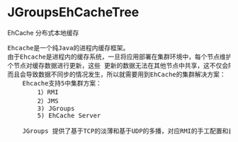 # JGroupsEhCacheTree
EhCache 分布式本地缓存


<pre>
Ehcache是一个纯Java的进程内缓存框架。
由于Ehcache是进程内的缓存系统，一旦将应用部署在集群环境中，每个节点维护各自的缓存数据，当某
个节点对缓存数据进行更新，这些 更新的数据无法在其他节点中共享，这不仅会降低节点运行的效率，
而且会导致数据不同步的情况发生，所以就需要用到EhCache的集群解决方案：
    Ehcache支持5中集群方案：
        1）RMI
        2）JMS
        3) JGroups
        5) EhCache Server

    JGroups 提供了基于TCP的淡薄和基于UDP的多播，对应RMI的手工配置和自动发现。
</pre>
